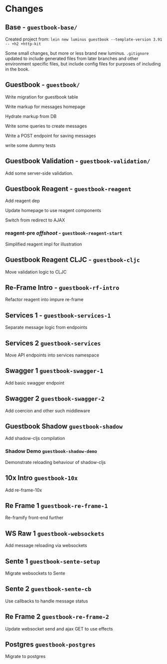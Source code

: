# Changes

## Base - `guestbook-base/`

Created project from:
`lein new luminus guestbook --template-version 3.91 -- +h2 +http-kit`

Some small changes, but more or less brand new luminus.
`.gitignore` updated to include generated files from later branches and other environment specific files, but include config files for purposes of including in the book.

## Guestbook - `guestbook/`

Write migration for guestbook table

Write markup for messages homepage

Hydrate markup from DB

Write some queries to create messages

Write a POST endpoint for saving messages

write some dummy tests

## Guestbook Validation - `guestbook-validation/`

Add some server-side validation.

## Guestbook Reagent - `guestbook-reagent`

Add reagent dep

Update homepage to use reagent components

Switch from redirect to AJAX

### reagent-pre *offshoot* - `guestbook-reagent-start`

Simplified reagent impl for illustration

## Guestbook Reagent CLJC - `guestbook-cljc`

Move validation logic to CLJC

## Re-Frame Intro - `guestbook-rf-intro`

Refactor reagent into impure re-frame

## Services 1 - `guestbook-services-1`

Separate message logic from endpoints

## Services 2 `guestbook-services`

Move API endpoints into services namespace

## Swagger 1 `guestbook-swagger-1`

Add basic swagger endpoint

## Swagger 2 `guestbook-swagger-2`

Add coercion and other such middleware

## Guestbook Shadow `guestbook-shadow`

Add shadow-cljs compilation

### Shadow Demo `guestbook-shadow-demo`

Demonstrate reloading behaviour of shadow-cljs

## 10x Intro `guestbook-10x`

Add re-frame-10x

## Re Frame 1 `guestbook-re-frame-1`

Re-framify front-end further

## WS Raw 1 `guestbook-websockets`

Add message reloading via websockets

## Sente 1 `guestbook-sente-setup`

Migrate websockets to Sente

## Sente 2 `guestbook-sente-cb`

Use callbacks to handle message status

## Re Frame 2 `guestbook-re-frame-2`

Update websocket send and ajax GET to use effects

## Postgres `guestbook-postgres`

Migrate to postgres
